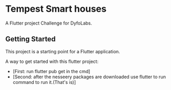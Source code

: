 # Tempest Smart houses

A Flutter project Challenge for DyfoLabs.

## Getting Started

This project is a starting point for a Flutter application.

A way to get started with this flutter project:

- [First: run flutter pub get in the cmd]
- [Second: after the nesseery packages are downloaded use flutter to run command to run it.(That's is)]

